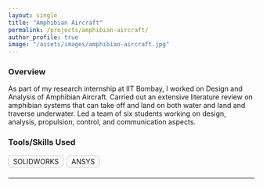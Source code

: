 ```yaml
---
layout: single
title: "Amphibian Aircraft"
permalink: /projects/amphibian-aircraft/
author_profile: true
image: "/assets/images/amphibian-aircraft.jpg"
---
```


### Overview
As part of my research internship at IIT Bombay, I worked on Design and Analysis of Amphibian Aircraft. Carried out an extensive literature review on amphibian systems that can take off and land on both water and land and traverse underwater. Led a team of six students working on design, analysis, propulsion, control, and communication aspects.

### Tools/Skills Used
<div style="display: flex; flex-wrap: wrap; gap: 6px; margin-top: 15px;">
  <div style="padding: 3px 9px; font-size: 14px; border: 1px solid #ccc; border-radius: 6px; background-color: #f9f9f9;">SOLIDWORKS</div>
  <div style="padding: 3px 9px; font-size: 14px; border: 1px solid #ccc; border-radius: 6px; background-color: #f9f9f9;">ANSYS</div>
</div>

<hr style="margin-top: 20px; border: 1px solid #ddd;">
